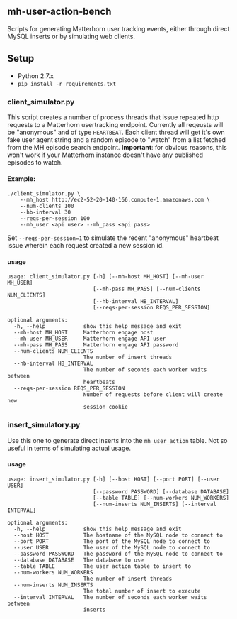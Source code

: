 
## mh-user-action-bench

Scripts for generating Matterhorn user tracking events, either through direct
MySQL inserts or by simulating web clients.

## Setup

* Python 2.7.x
* `pip install -r requirements.txt`

### client_simulator.py

This script creates a number of process threads that issue repeated http requests
to a Matterhorn usertracking endpoint. Currently all reqeusts will be "anonymous" 
and of type `HEARTBEAT`. Each client thread will get it's own fake user agent
string and a random episode to "watch" from a list fetched from the MH episode
search endpoint. **Important**: for obvious reasons, this won't work if your
Matterhorn instance doesn't have any published episodes to watch.

#### Example:

    ./client_simulator.py \
        --mh_host http://ec2-52-20-140-166.compute-1.amazonaws.com \
        --num-clients 100
        --hb-interval 30
        --reqs-per-session 100
        --mh_user <api user> --mh_pass <api pass>
        
Set `--reqs-per-session=1` to simulate the recent "anonymous" heartbeat issue
wherein each request created a new session id.

#### usage

    usage: client_simulator.py [-h] [--mh-host MH_HOST] [--mh-user MH_USER]
                               [--mh-pass MH_PASS] [--num-clients NUM_CLIENTS]
                               [--hb-interval HB_INTERVAL]
                               [--reqs-per-session REQS_PER_SESSION]
    
    optional arguments:
      -h, --help            show this help message and exit
      --mh-host MH_HOST     Matterhorn engage host
      --mh-user MH_USER     Matterhorn engage API user
      --mh-pass MH_PASS     Matterhorn engage API password
      --num-clients NUM_CLIENTS
                            The number of insert threads
      --hb-interval HB_INTERVAL
                            The number of seconds each worker waits between
                            heartbeats
      --reqs-per-session REQS_PER_SESSION
                            Number of requests before client will create new
                            session cookie


### insert_simulatory.py

Use this one to generate direct inserts into the `mh_user_action` table. Not so
useful in terms of simulating actual usage.

#### usage

    usage: insert_simulator.py [-h] [--host HOST] [--port PORT] [--user USER]
                               [--password PASSWORD] [--database DATABASE]
                               [--table TABLE] [--num-workers NUM_WORKERS]
                               [--num-inserts NUM_INSERTS] [--interval INTERVAL]
    
    optional arguments:
      -h, --help            show this help message and exit
      --host HOST           The hostname of the MySQL node to connect to
      --port PORT           The port of the MySQL node to connect to
      --user USER           The user of the MySQL node to connect to
      --password PASSWORD   The password of the MySQL node to connect to
      --database DATABASE   The database to use
      --table TABLE         The user action table to insert to
      --num-workers NUM_WORKERS
                            The number of insert threads
      --num-inserts NUM_INSERTS
                            The total number of insert to execute
      --interval INTERVAL   The number of seconds each worker waits between
                            inserts

